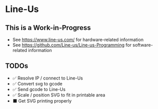 # Line-Us

## This is a Work-in-Progress

* See https://www.line-us.com/ for hardware-related information
* See https://github.com/Line-us/Line-us-Programming for software-related information

## TODOs

* ✅ Resolve IP / connect to Line-Us
* ✅ Convert svg to gcode
* ✅ ️Send gcode to Line-Us
* ✅ ️Scale / position SVG to fit in printable area
* ⬛ ️Get SVG printing properly